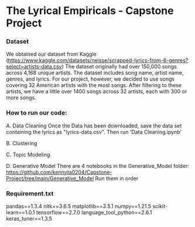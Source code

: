 # The Lyrical Empiricals - Capstone Project

### Dataset
We obtained our dataset from Kaggle (https://www.kaggle.com/datasets/neisse/scrapped-lyrics-from-6-genres?select=artists-data.csv)
The dataset originally had over 150,000 songs across 4,168 unique artists.
The dataset includes song name, artist name, genres, and lyrics.
For our project, however, we decided to use songs covering 32 American artists with the most songs. After filtering to these artists, we have a little over 1400 songs across 32 artists, each with 300 or more songs.

### How to run our code:
A. Data Cleaning
Once the Data has been downloaded, save the data set containing the lyrics as "lyrics-data.csv". Then run 'Data Cleaning.ipynb'

B. Clustering

C. Topic Modeling

D. Generative Model 
There are 4 notebooks in the Generative_Model folder: https://github.com/kennyta0204/Capstone-Project/tree/main/Generative_Model
Run them in order 





### Requirement.txt 

pandas==1.3.4
nltk==3.6.5
matplotlib==3.5.1
numpy==1.21.5
scikit-learn==1.0.1
tensorflow==2.7.0
language_tool_python==2.6.1
keras_tuner==1.3.5
